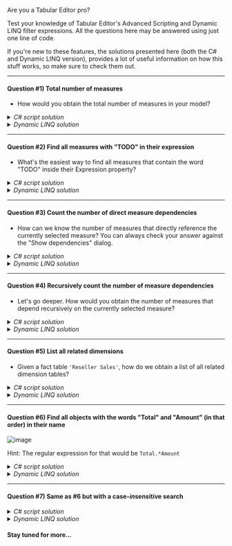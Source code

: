 ﻿Are you a Tabular Editor pro?

Test your knowledge of Tabular Editor's Advanced Scripting and Dynamic LINQ filter expressions. All the questions here may be answered using just one line of code.

If you're new to these features, the solutions presented here (both the C# and Dynamic LINQ version), provides a lot of useful information on how this stuff works, so make sure to check them out.

***

#### Question #1) Total number of measures
* How would you obtain the total number of measures in your model?

<details><summary><i>C# script solution</i></summary>
<pre><code>Model.AllMeasures.Count().Output();</code></pre>
<b>Explanation:</b> The <code>Model</code> object represents the root of the <a href="https://docs.microsoft.com/en-us/sql/analysis-services/tabular-model-programming-compatibility-level-1200/introduction-to-the-tabular-object-model-tom-in-analysis-services-amo?view=sql-server-2017#tabular-object-model-hierarchy">TOM tree</a>. It supports most of the properties found in the <a href="https://docs.microsoft.com/en-us/dotnet/api/microsoft.analysisservices?redirectedfrom=MSDN&view=sqlserver-2016">API documentation</a> with the addition of a number of extra properties and methods, that are only available inside Tabular Editor. The <code>AllMeasures</code> property is one of these extra properties, added for convenience. It simply returns a collection of all measures across all tables in the model. All collections (or more precisely, <i>enumerables</i>) support the powerful <a href="https://docs.microsoft.com/en-us/dotnet/api/system.linq.enumerable?view=netframework-4.7.2#methods">.NET LINQ methods</a>. <code>Count()</code> is one such method, which simply returns the number of elements in the collection as an integer. Once we have that, the only thing left is to <code>Output()</code> it.<br/><br/>
</details>

<details><summary><i>Dynamic LINQ solution</i></summary>
<pre><code>:ObjectType="Measure"</code></pre>
<b>Explanation:</b> When you put a ':' as the first character of the Filter textbox, you enable Dynamic LINQ filtering. What that means is, that Tabular Editor evaluates the expression after the ':' character against every object in the TOM tree, returning only those objects where the expression evaluates to true. Putting the expression above into the Filter textbox, will have Tabular Editor display all objects whose <code>ObjectType</code> property is "Measure". The search result count at the bottom of the screen, should then tell you how many measures you have in total.<br/><br/>
</details>

***

#### Question #2) Find all measures with "TODO" in their expression

* What's the easiest way to find all measures that contain the word "TODO" inside their Expression property?

<details><summary><i>C# script solution</i></summary>
<pre><code>Model.AllMeasures.Where(m => m.Expression.Contains("TODO")).Output();</code></pre>
<b>Explanation:</b> The first part of this script is the same as in question 1. <code>Where(x =&gt; y)</code> is another .NET LINQ method, that filters the preceding collection based on a so-called <i>predicate</i>. The predicate is expressed using the special C# Lambda notation <code>x =&gt; y</code>. On the left side of the arrow, you declare a variable with a name of your choice. The expression to the right of the arrow will be evaluated for every object in the collection, using the variable on the left to represent individual objects. This expression can be any valid C# expression that evaluates to a boolean value (true or false). Thus, the <code>Where</code> method simply filters the collection to return only those objects where the Lambda expression evaluates to true. So in the example above, we decide to use <code>m</code> as the name of our variable, which will represent the individual measures of our model. But we only want to keep measures whose <code>Expression</code> property <code>Contains</code> the word "TODO". Makes sense?<br/><br/>
</details>

<details><summary><i>Dynamic LINQ solution</i></summary>
<pre><code>:ObjectType="Measure" and Expression.Contains("TODO")</code></pre>
<b>Explanation:</b> The first part of this Dynamic LINQ expression is identical to question 1. Dynamic LINQ lets you use <a href="https://github.com/kahanu/System.Linq.Dynamic/wiki/Dynamic-Expressions#operators">many different operators</a> such as <code>and</code> or <code>or</code> to express complex logic. Notice how the second part of the expression is similar to the C# Lambda expression used above, except that we don't declare a variable to represent the measure. Since Dynamic LINQ is evaluated against every object in the TOM tree, any property or method name we add to the expression will implicitly be evaluated against the current object. Since different types of objects have different properties, no error is produced if the Filter box contains an invalid expression. However, when writing Dynamic LINQ expressions within the <a href="/Best-Practice-Analyzer">Best Practice Analyzer</a>, an error will be shown if you try to access a property or method that doesn't exist on the chosen object types.
</details>

***

#### Question #3) Count the number of direct measure dependencies
* How can we know the number of measures that directly reference the currently selected measure? You can always check your answer against the "Show dependencies" dialog.

<details><summary><i>C# script solution</i></summary>
<pre><code>Selected.Measure.ReferencedBy.Measures.Count().Output();</code></pre>
<b>Explanation:</b> <code>Selected.Measure</code> refers to the currently selected measure in the explorer tree. All objects that can be referenced through DAX (measures, tables, columns, KPIs) have the <code>ReferencedBy</code> property, which is a special collection of objects that directly reference the former. Although we could use the LINQ-method <code>.OfType&lt;Measure&gt;()</code> to filter the collection to measures only, this particular collection contains a set of convenient properties that does this for us. One of them, is <code>Measures</code>.<br/><br/>
</details>

<details><summary><i>Dynamic LINQ solution</i></summary>
<pre><code>:ObjectType="Measure" and DependsOn.Measures.Any(Name="Reseller Total Sales")</code></pre>
<b>Explanation:</b> It's not possible to create a Dynamic LINQ filter expression based on the current selection, so instead we consider a specific measure in this example, [Reseller Total Sales]. The example here, will return all those objects who have a direct dependency on a measure named "Reseller Total Sales". The reason we're using "DependsOn" instead of "ReferencedBy" here, is that search filter expressions are evaluated against every single object in the model. That's the opposite of what we're doing in the C# script, where we already have a handle to a specific measure and want to obtain the list of measures referencing that measure.
</details>

***

#### Question #4) Recursively count the number of measure dependencies
* Let's go deeper. How would you obtain the number of measures that depend recursively on the currently selected measure?

<details><summary><i>C# script solution</i></summary>
<pre><code>Selected.Measure.ReferencedBy.Deep().OfType&lt;Measure&gt;().Count().Output();</code></pre>
Here, we add the <code>Deep()</code> method to recursively traverse the dependency tree, to get a collection of all objects that reference the original measure either directly, or indirectly through other objects. We have to manually filter this collection to objects of type "Measure", to avoid seeing Calculated Columns, RLS Expressions, etc. The only thing left then, is to <code>Count()</code> the number of items in this result and <code>Output()</code> it to the screen.<br/><br/>By the way, if we wanted to display a list of these measures instead of just the count, we could write:
<pre><code>Selected.Measure.ReferencedBy.Deep().OfType<Measure>().Output();</code></pre>
</details>

<details><summary><i>Dynamic LINQ solution</i></summary>
<pre><code>:ObjectType="Measure" and DependsOn.Deep().Any(Name="Reseller Total Sales")</code></pre>
<b>Explanation:</b> All methods that can be called using C# may also be called using Dynamic LINQ. So just like we did above, we're calling the <code>Deep()</code> method to recursively traverse the dependency tree upwards, to find all objects that have a dependency on an object named "Reseller Total Sales". Strictly speaking, this is not exactly the same as the C# expression above, as we would also get a positive hit on non-measure type objects with the name "Reseller Total Sales". To work around that, we could either explicitly state that we only want to consider measures...
<pre><code>:DependsOn.Deep().Any(Name="Reseller Total Sales" and ObjectType="Measure")</code></pre>
...or we could use the <code>DaxObjectFullName</code> property to check for a hit (column names would be fully qualified, and measures must be uniquely named across the entire model):
<pre><code>:DependsOn.Deep().Any(DaxObjectFullName="[Reseller Total Sales]")</code></pre>
</details>

***

#### Question #5) List all related dimensions
* Given a fact table `'Reseller Sales'`, how do we obtain a list of all related dimension tables?

<details><summary><i>C# script solution</i></summary>
<pre><code>var t = Model.Tables["Reseller Sales"];<br/>
t.UsedInRelationships.Where(r => r.FromTable == t).Select(r => r.ToTable).Output();</code></pre>
<b>Explanation:</b> Okay, I admit, this one is a little tricky and because I used a variable to hold the given table, we end up with 2 lines of code instead of one. The naïve approach would be to simply write <code>t.RelatedTables.Output();</code>, but since the question specifically asked us to output only related <i>dimension</i> tables, we need to consider only those relationships where our given table is on the "From" side. That is the purpose of <code>t.UsedInRelationships.Where(r => r.FromTable == t)</code>. If we just wanted the list of outgoing relationships, we'd be done here, but since we want a list of the <i>tables</i> pointed to by those relationships, we need to project this list to get the `ToTable` property of each relationship. That's exactly what <code>.Select(r => r.ToTable)</code> does. Makes sense? Now check out the Dynamic LINQ solution below.<br/><br/></details>

<details><summary><i>Dynamic LINQ solution</i></summary>
<pre><code>:UsedInRelationships.Any(ToTable=current and FromTable.Name = "Reseller Sales")</code></pre>
<b>Explanation:</b> Let's read this expression from left to right, keeping in mind that this is evaluated for every object in the model. <code>UsedInRelationships</code> is a list of relationships in which the current object participates. At this point, we've ruled out anything that's not a table or a column object, as these are the only ones that have the <code>UsedInRelationships</code> property. To filter anything that's not a dimension table, we only want to consider relationships pointing <i>to</i> the current object, <i>from</i> the table in question. <code>.Any( ... )</code> evaluates to true if at least one of the relationships satisfies the condition: <code>ToTable=current and FromTable.Name = "Reseller Total Sales"</code>. The special keyword <code>current</code> refers to the current object being evaluated. As we're equating this with the <code>ToTable</code> property of the relationship, we're ruling out columns from the search result, as this property can only be of type Table. <code>FromTable.Name = ...</code> is self-explanatory.
</details>

***

#### Question #6) Find all objects with the words "Total" and "Amount" (in that order) in their name

![image](https://user-images.githubusercontent.com/8976200/44931220-c2dd4680-ad15-11e8-9e52-29ec07f1edb6.png)

Hint: The regular expression for that would be `Total.*Amount`

<details><summary><i>C# script solution</i></summary>
<pre><code>Model.AllMeasures.Where(m => System.Text.RegularExpressions.Regex.IsMatch(m.Name, "Total.*Amount")).Output();</code></pre>
<b>Explanation:</b> This one is actually quite annoying to do in the Advanced Script tab. Strictly speaking, we would actually have to search all the collections (Tables, AllMeasures, AllColumns, AllHierarchies, ...) and then concatenate the result, if we wanted to see them all in one view. Additionally, since the <code>System.Text.RegularExpressions</code> namespace is not in scope by default, the script is not really that typing-friendly. Check out the Dynamic LINQ solution instead.<br/><br/></details>

<details><summary><i>Dynamic LINQ solution</i></summary>
<pre><code>:Regex.IsMatch(Name, "Total.*Amount")</code></pre>
Beautiful, isn't it?
</details>

***

#### Question #7) Same as #6 but with a case-*in*sensitive search

<details><summary><i>C# script solution</i></summary>
<pre><code>Model.AllMeasures.Where(m => System.Text.RegularExpressions.Regex.IsMatch(m.Name, "Total.*Amount", RegexOptions.IgnoreCase)).Output();</code></pre></details>

<details><summary><i>Dynamic LINQ solution</i></summary>
<pre><code>:Regex.IsMatch(Name, "Total.*Amount", "IgnoreCase")</code></pre></details>

#### Stay tuned for more...
